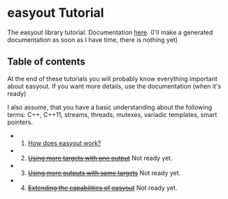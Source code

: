 # easyout Tutorial

The easyout library tutorial. Documentation [here](https://github.com/Lasoloz/easyout/tree/master/doc/gen). (I'll make a generated documentation as soon as I have time, there is nothing yet)

## Table of contents

At the end of these tutorials you will probably know everything important about easyout. If you want more details, use the documentation (when it's ready)

I also assume, that you have a basic understanding about the following terms: C++, C++11, streams, threads, mutexes, variadic templates, smart pointers.

 - 1. [How does easyout work?](https://github.com/Lasoloz/easyout/blob/master/doc/tut/tuto_00.md)
 - 2. ~~[Using more targets with one output](https://github.com/Lasoloz/easyout/blob/master/doc/tut/tuto_01.md)~~ Not ready yet.
 - 3. ~~[Using more outputs with same targets](https://github.com/Lasoloz/easyout/blob/master/doc/tut/tuto_02.md)~~ Not ready yet.
 - 4. ~~[Extending the capabilities of easyout](https://github.com/Lasoloz/easyout/blob/master/doc/tut/tuto_03.md)~~ Not ready yet.